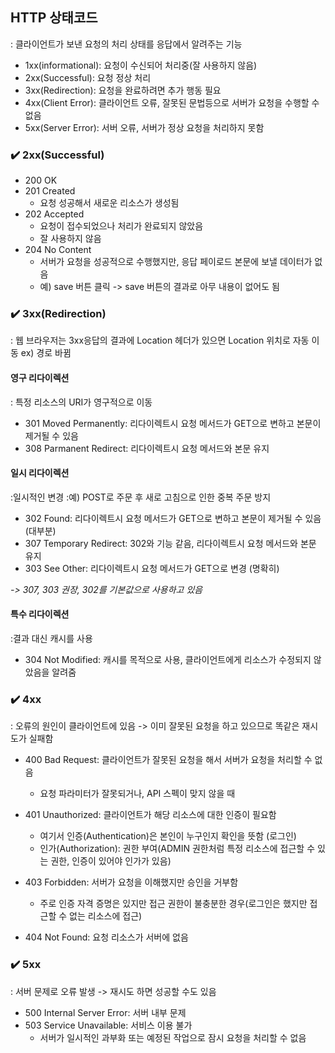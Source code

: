 ## HTTP 상태코드
: 클라이언트가 보낸 요청의 처리 상태를 응답에서 알려주는 기능

- 1xx(informational): 요청이 수신되어 처리중(잘 사용하지 않음)
- 2xx(Successful): 요청 정상 처리
- 3xx(Redirection): 요청을 완료하려면 추가 행동 필요
- 4xx(Client Error): 클라이언트 오류, 잘못된 문법등으로 서버가 요청을 수행할 수 없음
- 5xx(Server Error): 서버 오류, 서버가 정상 요청을 처리하지 못함

### ✔️ 2xx(Successful)
- 200 OK
- 201 Created
  - 요청 성공해서 새로운 리소스가 생성됨
- 202 Accepted
  - 요청이 접수되었으나 처리가 완료되지 않았음
  - 잘 사용하지 않음
- 204 No Content
  - 서버가 요청을 성공적으로 수행했지만, 응답 페이로드 본문에 보낼 데이터가 없음
  - 예) save 버튼 클릭 -> save 버튼의 결과로 아무 내용이 없어도 됨

### ✔️ 3xx(Redirection)
: 웹 브라우저는 3xx응답의 결과에 Location 헤더가 있으면 Location 위치로 자동 이동 ex) 경로 바뀜
#### 영구 리다이렉션
  : 특정 리소스의 URI가 영구적으로 이동
  - 301 Moved Permanently: 리다이렉트시 요청 메서드가 GET으로 변하고 본문이 제거될 수 있음
  - 308 Parmanent Redirect: 리다이렉트시 요청 메서드와 본문 유지

#### 일시 리다이렉션
  :일시적인 변경
  :예) POST로 주문 후 새로 고침으로 인한 중복 주문 방지
  - 302 Found: 리다이렉트시 요청 메서드가 GET으로 변하고 본문이 제거될 수 있음 (대부분)
  - 307 Temporary Redirect: 302와 기능 같음, 리다이렉트시 요청 메서드와 본문 유지
  - 303 See Other: 리다이렉트시 요청 메서드가 GET으로 변경 (명확히)

*-> 307, 303 권장, 302를 기본값으로 사용하고 있음*

#### 특수 리다이렉션
  :결과 대신 캐시를 사용
  - 304 Not Modified: 캐시를 목적으로 사용, 클라이언트에게 리소스가 수정되지 않았음을 알려줌

### ✔️ 4xx
: 오류의 원인이 클라이언트에 있음 -> 이미 잘못된 요청을 하고 있으므로 똑같은 재시도가 실패함

- 400 Bad Request: 클라이언트가 잘못된 요청을 해서 서버가 요청을 처리할 수 없음
  - 요청 파라미터가 잘못되거나, API 스펙이 맞지 않을 때

- 401 Unauthorized: 클라이언트가 해당 리소스에 대한 인증이 필요함
  - 여기서 인증(Authentication)은 본인이 누구인지 확인을 뜻함 (로그인)
  - 인가(Authorization): 권한 부여(ADMIN 권한처럼 특정 리소스에 접근할 수 있는 권한, 인증이 있어야 인가가 있음)

- 403 Forbidden: 서버가 요청을 이해했지만 승인을 거부함
  - 주로 인증 자격 증명은 있지만 접근 권한이 불충분한 경우(로그인은 했지만 접근할 수 없는 리소스에 접근)

- 404 Not Found: 요청 리소스가 서버에 없음

### ✔️ 5xx
: 서버 문제로 오류 발생 -> 재시도 하면 성공할 수도 있음
- 500 Internal Server Error: 서버 내부 문제
- 503 Service Unavailable: 서비스 이용 불가
  - 서버가 일시적인 과부화 또는 예정된 작업으로 잠시 요청을 처리할 수 없음
